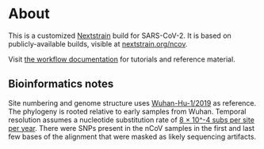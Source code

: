 
# About

This is a customized [Nextstrain](https://nextstrain.org) build for SARS-CoV-2.
It is based on publicly-available builds, visible at [nextstrain.org/ncov](https://nextstrain.org/ncov).

Visit [the workflow documentation](https://docs.nextstrain.org/projects/ncov) for tutorials and reference material.

## Bioinformatics notes

Site numbering and genome structure uses [Wuhan-Hu-1/2019](https://www.ncbi.nlm.nih.gov/nuccore/MN908947) as reference. The phylogeny is rooted relative to early samples from Wuhan. Temporal resolution assumes a nucleotide substitution rate of [8 &times; 10^-4 subs per site per year](http://virological.org/t/phylodynamic-analysis-176-genomes-6-mar-2020/356). There were SNPs present in the nCoV samples in the first and last few bases of the alignment that were masked as likely sequencing artifacts.

